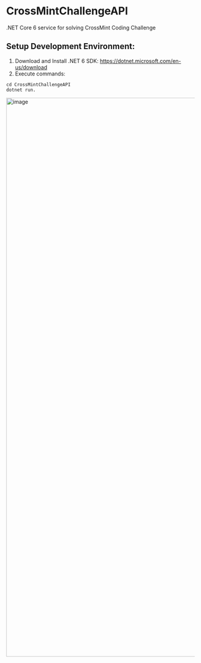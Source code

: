 # CrossMintChallengeAPI

.NET Core 6 service for solving CrossMint Coding Challenge

  ## Setup Development Environment:

1. Download and Install .NET 6 SDK: https://dotnet.microsoft.com/en-us/download
2. Execute commands: 

```
cd CrossMintChallengeAPI
dotnet run.
```

<img width="1493" alt="image" src="https://user-images.githubusercontent.com/48774395/229400511-5c969b3e-e9ff-43f7-bb84-36ad7c816308.png">
